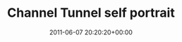 ---
title:		"Channel Tunnel self portrait"
type:		"photos"
mediatype:		"upload"
location:		"Folkestone, England"
date:		"2011-06-07 20:20:20+00:00"
album:		"experimental"
filename:		"channel-tunnel-self-portrait.md"
series:		"channel-tunnel"
cl_public_id:		"experimental/channel-tunnel-self-portrait"
cl_version:		1497004478
format:		"tiff"
bytes:		5562568
width:		2174
height:		1440
colours:
- "#D0B885"
- "#877440"
- "#282211"
- "#FAECCB"
- "#E19663"
- "#110A07"
- "#241206"
- "#281C07"
- "#7E3E14"
- "#8A512E"
- "#754F17"
- "#E25B23"
exposure_mode:		"Auto"
program:		"Aperture-priority AE"
aperture:		"6.3"
focal_length:		"38.0 mm"
iso:		"2000"
shutter_speed:		"1/15"
metering:		"Multi-segment"
flash:		"Off, Did not fire"
white_balance:		"Custom"
colour_temp:		"2450"
has_crop:		"false"
orientation:		"Horizontal (normal)"
camera_model:		"NIKON D7000"
lens_info:		"18-200mm f/3.5-5.6"
artist:		"No artist info"
x_resolution:		"300"
y_resolution:		"300"
---